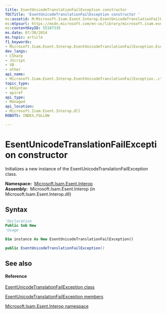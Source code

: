 ```yaml
---
title: EsentUnicodeTranslationFailException constructor 
TOCTitle: 'EsentUnicodeTranslationFailException constructor '
ms:assetid: M:Microsoft.Isam.Esent.Interop.EsentUnicodeTranslationFailException.#ctor
ms:mtpsurl: https://msdn.microsoft.com/en-us/library/microsoft.isam.esent.interop.esentunicodetranslationfailexception.esentunicodetranslationfailexception(v=EXCHG.10)
ms:contentKeyID: 55107335
ms.date: 07/30/2014
ms.topic: article
f1_keywords:
- Microsoft.Isam.Esent.Interop.EsentUnicodeTranslationFailException.EsentUnicodeTranslationFailException
dev_langs:
- CSharp
- JScript
- VB
- other
api_name: 
- Microsoft.Isam.Esent.Interop.EsentUnicodeTranslationFailException..ctor
topic_type: 
- kbSyntax
- apiref
api_type: 
- Managed
api_location: 
- Microsoft.Isam.Esent.Interop.dll
ROBOTS: INDEX,FOLLOW

---
```


# EsentUnicodeTranslationFailException constructor

Initializes a new instance of the EsentUnicodeTranslationFailException class.

**Namespace:**  [Microsoft.Isam.Esent.Interop](hh596136\(v=exchg.10\).md)  
**Assembly:**  Microsoft.Isam.Esent.Interop (in Microsoft.Isam.Esent.Interop.dll)

## Syntax

``` vb
'Declaration
Public Sub New
'Usage

Dim instance As New EsentUnicodeTranslationFailException()
```

``` csharp
public EsentUnicodeTranslationFailException()
```

## See also

#### Reference

[EsentUnicodeTranslationFailException class](dn350826\(v=exchg.10\).md)

[EsentUnicodeTranslationFailException members](dn350829\(v=exchg.10\).md)

[Microsoft.Isam.Esent.Interop namespace](hh596136\(v=exchg.10\).md)

